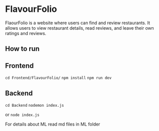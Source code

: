 # FlavourFolio

FlaourFolio is a website where users can find and review restaurants. It allows users to view restaurant details, read reviews, and leave their own ratings and reviews.

## How to run
 ## Frontend
`cd Frontend/FlavourFolio/`
`npm install`
`npm run dev`

## Backend
`cd Backend`
`nodemon index.js`

or 
`node index.js`

For details about ML read md files in ML folder